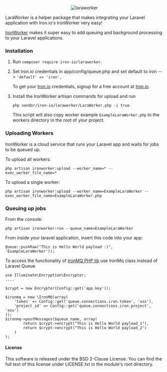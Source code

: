 <p align="center">
<img align="center" src="../master/images/laraworker.png" alt="laraworker">
</p>


LaraWorker is a helper package that makes integrating your Laravel application with Iron.io's IronWorker very easy!

[IronWorker](http://www.iron.io) makes it super easy to add queuing and background processing to your Laravel applications.

### Installation

1. Run `composer require iron-io/laraworker`.

2. Set Iron.io credentials in app/config/queue.php and set default to iron --> `'default' => 'iron',`

    To get your [Iron.io](http://www.iron.io) credentials, signup for a free account at [Iron.io](http://www.iron.io).

3. Install the IronWorker artisan commands for upload and run

    `php vendor/iron-io/laraworker/LaraWorker.php -i true`

    This script will also copy worker example `ExampleLaraWorker.php` to the workers directory in the root of your project.

### Uploading Workers

IronWorker is a cloud service that runs your Laravel app and waits for jobs to be queued up.

To upload all workers:

`php artisan ironworker:upload --worker_name=* --exec_worker_file_name=*`

To upload a single worker:

`php artisan ironworker:upload --worker_name=ExampleLaraWorker --exec_worker_file_name=ExampleLaraWorker.php`


### Queuing up jobs

From the console:

`php artisan ironworker:run --queue_name=ExampleLaraWorker`


From inside your laravel application, insert this code into your app:

`Queue::pushRaw("This is Hello World payload :)", 'ExampleLaraWorker'));`

To access the functionality of [IronMQ PHP lib](https://github.com/iron-io/iron_mq_php) use IronMq class instead of Laravel Queue

```
use Illuminate\Encryption\Encrypter;
....

$crypt = new Encrypter(Config::get('app.key'));

$ironmq = new \IronMQ(array(
    'token' => Config::get('queue.connections.iron.token', 'xxx'),
    'project_id' => Config::get('queue.connections.iron.project', 'xxx')
)); 
$ironmq->postMessages($queue_name, array(
        return $crypt->encrypt("This is Hello World payload_1"),
        return $crypt->encrypt("This is Hello World payload_2")
    )
);

```


#### License

This software is released under the BSD 2-Clause License. You can find the full text of
this license under LICENSE.txt in the module's root directory.
